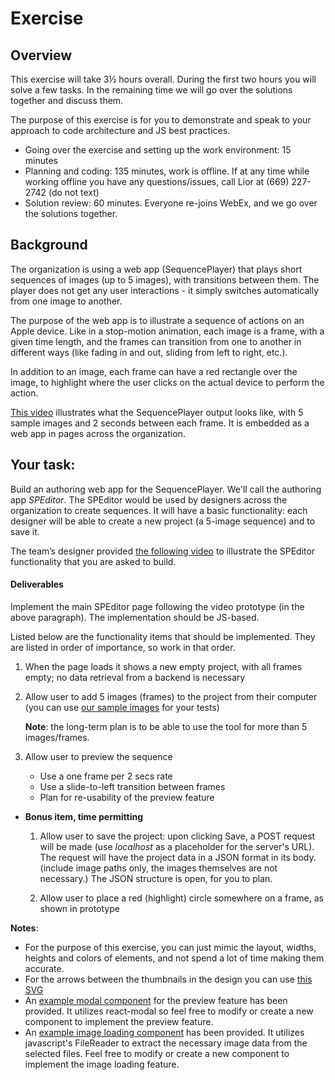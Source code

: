 # Exercise
## Overview
This exercise will take 3½ hours overall. During the first two hours you will solve a few tasks. In the remaining time we will go over the solutions together and discuss them.

The purpose of this exercise is for you to demonstrate and speak to your approach to code architecture and JS best practices.

* Going over the exercise and setting up the work environment: 15 minutes
* Planning and coding: 135 minutes, work is offline. If at any time while working offline you have any questions/issues, call Lior at (669) 227-2742 (do not text)
* Solution review: 60 minutes. Everyone re-joins WebEx, and we go over the solutions together.

## Background
 The organization is using a web app (SequencePlayer) that plays short sequences of images (up to 5 images), with transitions between them. The player does not get any user interactions - it simply switches automatically from one image to another.

   The purpose of the web app is to illustrate a sequence of actions on an Apple device. Like in a stop-motion animation, each image is a frame, with a given time length, and the frames can transition from one to another in different ways (like fading in and out, sliding from left to right, etc.).

In addition to an image, each frame can have a red rectangle over the image, to highlight where the user clicks on the actual device to perform the action.
      
   [This video](interview_docs/prototype_examples/sequence_player_prototype.mp4) illustrates what the SequencePlayer output looks like, with 5 sample images and 2 seconds between each frame. It is embedded as a web app in pages across the organization.
      
## Your task:
 Build an authoring web app for the SequencePlayer. We'll call the authoring app *SPEditor*. The SPEditor would be used by designers across the organization to create sequences. It will have a basic functionality: each designer will be able to create a new project (a 5-image sequence) and to save it.

The team’s designer provided [the following video](interview_docs/prototype_examples/speditor_prototype.mp4) to illustrate the SPEditor functionality that you are asked to build.
  
#### Deliverables
Implement the main SPEditor page following the video prototype (in the above paragraph). The implementation should be JS-based.
 
  Listed below are the functionality items that should be implemented. They are listed in order of importance, so work in that order.
   1. When the page loads it shows a new empty project, with all frames empty; no data retrieval from a backend is necessary
   2. Allow user to add 5 images (frames) to the project from their computer
        (you can use [our sample images](interview_docs/graphic_assets) for your tests)
        
        __Note__: the long-term plan is to be able to use the tool for more than 5 images/frames.
        
   3. Allow user to preview the sequence
      * Use a one frame per 2 secs rate
      * Use a slide-to-left transition between frames
      * Plan for re-usability of the preview feature
      
   * __Bonus item, time permitting__
       1. Allow user to save the project: upon clicking Save, a POST request will be made (use *localhost* as a placeholder for the server's URL). The request will have the project data in a JSON format in its body. (include image paths only, the images themselves are not necessary.) The JSON structure is open, for you to plan.
   
      2. Allow user to place a red (highlight) circle somewhere on a frame, as shown in prototype

__Notes__: 
      
   * For the purpose of this exercise, you can just mimic the layout, widths, heights and colors of elements, and not spend a lot of time making them accurate.
   * For the arrows between the thumbnails in the design you can use [this SVG](src/assets/svg/arrow.svg)
   * An [example modal component](src/components/ExampleModal/ExampleModal.js) for the preview feature has been provided. It utilizes react-modal so feel free to modify or create a new component to implement the preview feature.
   * An [example image loading component](src/components/ExampleImageLoader/ExampleImageLoader.js) has been provided. It utilizes javascript's FileReader to extract the necessary image data from the selected files. Feel free to modify or create a new component to implement the image loading feature.
